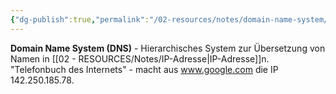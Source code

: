 ```yaml
---
{"dg-publish":true,"permalink":"/02-resources/notes/domain-name-system/","tags":["protokoll/namensauflösung","informatik/netzwerk/internet/verzeichnis","informatik/netzwerk/dns"],"noteIcon":"","updated":"2025-09-10T16:35:14.000+02:00"}
---
```



**Domain Name System (DNS)** - Hierarchisches System zur Übersetzung von Namen in [[02 - RESOURCES/Notes/IP-Adresse\|IP-Adresse]]n.
"Telefonbuch des Internets" - macht aus www.google.com die IP 142.250.185.78.